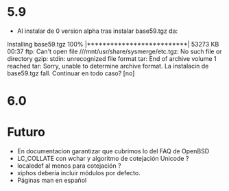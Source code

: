 
5.9
===
* Al instalar de 0 version alpha tras instalar base59.tgz da:

Installing base59.tgz   100% |**************************| 53273 KB    00:37
ftp: Can't open file ///mnt/usr/share/sysmerge/etc.tgz: No such file or directory
gzip: stdin: unrecognized file format
tar: End of archive volume 1 reached
tar: Sorry, unable to determine archive format.
La instalacin de  base59.tgz fall. Continuar en todo caso? [no]

6.0
===

Futuro
=====
* En documentacion garantizar que cubrimos lo del FAQ de OpenBSD
* LC_COLLATE con wchar y algoritmo de cotejación Unicode ?
* localedef al menos para cotejación ?
* xiphos debería incluir módulos por defecto.
* Páginas man en español


